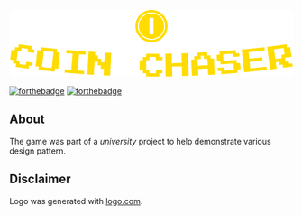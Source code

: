 ![](src/main/resources/assets/textures/logo/coin-chaser-logo.png)

[![forthebadge](https://forthebadge.com/images/badges/open-source.svg)](https://forthebadge.com)
[![forthebadge](https://forthebadge.com/images/badges/built-with-love.svg)](https://forthebadge.com)

## About
The game was part of a *university* project to help demonstrate various design pattern.

## Disclaimer
Logo was generated with [logo.com](https://logo.com/).
